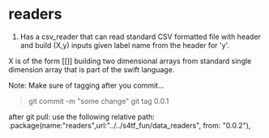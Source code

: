 # readers

1. Has a csv_reader that can read standard CSV formatted file with header
and build (X,y) inputs given label name from the header for 'y'.

X is of the form [[]] building two dimensional arrays from standard single
dimension array that is part of the swift language.

Note:
Make sure of tagging after you commit...
>git commit -m "some change"
>git tag 0.0.1

after git pull:
use the following relative path:
.package(name:"readers",url:"../../s4tf_fun/data_readers", from: "0.0.2"),


